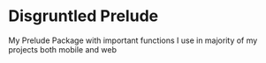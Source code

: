 # Disgruntled Prelude


My Prelude Package with important functions I use
in majority of my projects both mobile and web